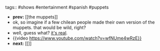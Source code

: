 tags:: #shows #entertainment #spanish #puppets

- **prev:** [[the muppets]]
- ok, so imagine if a few chilean people made their own version of the muppets. that would be wild, right?
- well, guess what? [it's real](https://www.youtube.com/channel/UCrVhY_d0L0qayRhMsRlPBOA).
- {{video https://www.youtube.com/watch?v=wfNUme4wRzE}}
- **next:** [[]]